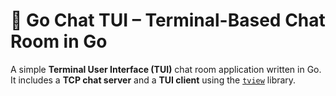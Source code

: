 # 🧵 Go Chat TUI – Terminal-Based Chat Room in Go

A simple **Terminal User Interface (TUI)** chat room application written in Go.
It includes a **TCP chat server** and a **TUI client** using the [`tview`](https://github.com/rivo/tview) library.
